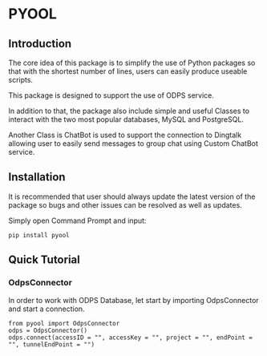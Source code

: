 # PYOOL

## Introduction

The core idea of this package is to simplify the use of Python packages 
so that with the shortest number of lines, users can easily produce useable scripts. 

This package is designed to support the use of ODPS service. 

In addition to that, the package also include simple and useful Classes to interact 
with the two most popular databases, MySQL and PostgreSQL. 

Another Class is ChatBot is used to support the connection to Dingtalk allowing user to easily send messages to group chat using Custom ChatBot service.
  
## Installation

It is recommended that user should always update the latest version of the package so bugs 
and other issues can be resolved as well as updates. 

Simply open Command Prompt and input:

`pip install pyool`

  
## Quick Tutorial 
### OdpsConnector
In order to work with ODPS Database, let start by importing OdpsConnector and start a connection. 

```
from pyool import OdpsConnector
odps = OdpsConnector()
odps.connect(accessID = "", accessKey = "", project = "", endPoint = "", tunnelEndPoint = "")
```

